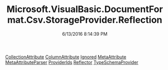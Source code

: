 ﻿---
title: Microsoft.VisualBasic.DocumentFormat.Csv.StorageProvider.Reflection
date: 6/13/2016 8:14:39 PM
---

[CollectionAttribute](T-Microsoft.VisualBasic.DocumentFormat.Csv.StorageProvider.Reflection.CollectionAttribute.html)
[ColumnAttribute](T-Microsoft.VisualBasic.DocumentFormat.Csv.StorageProvider.Reflection.ColumnAttribute.html)
[Ignored](T-Microsoft.VisualBasic.DocumentFormat.Csv.StorageProvider.Reflection.Ignored.html)
[MetaAttribute](T-Microsoft.VisualBasic.DocumentFormat.Csv.StorageProvider.Reflection.MetaAttribute.html)
[MetaAttributeParser](T-Microsoft.VisualBasic.DocumentFormat.Csv.StorageProvider.Reflection.MetaAttributeParser.html)
[ProviderIds](T-Microsoft.VisualBasic.DocumentFormat.Csv.StorageProvider.Reflection.ProviderIds.html)
[Reflector](T-Microsoft.VisualBasic.DocumentFormat.Csv.StorageProvider.Reflection.Reflector.html)
[TypeSchemaProvider](T-Microsoft.VisualBasic.DocumentFormat.Csv.StorageProvider.Reflection.TypeSchemaProvider.html)
